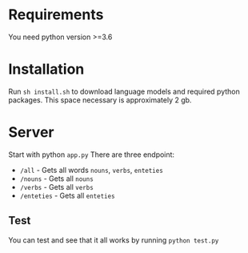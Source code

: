 # Requirements

You need python version >=3.6

# Installation

Run `sh install.sh` to download language models and required python packages.
This space necessary is approximately 2 gb.

# Server

Start with python `app.py`
There are three endpoint:

- `/all` - Gets all words `nouns`, `verbs`, `enteties`
- `/nouns` - Gets all `nouns`
- `/verbs` - Gets all `verbs`
- `/enteties` - Gets all `enteties`

## Test

You can test and see that it all works by running `python test.py`

